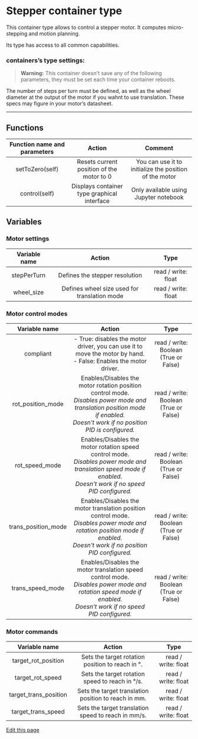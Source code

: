 # Stepper container type

This container type allows to control a stepper motor. It computes micro-stepping and motion planning.

Its type has access to all common capabilities.

### containers’s type settings:

> **Warning:** This container doesn't save any of the following parameters, they must be set each time your container reboots.

The number of steps per turn must be defined, as well as the wheel diameter at the output of the motor if you wahnt to use translation. These specs may figure in your motor’s datasheet.

----

## Functions

| **Function name and parameters** | **Action** | **Comment** |
|:---:|:---:|:---:|
| setToZero(self) | Resets current position of the motor to 0 | You can use it to initialize the position of the motor |
| control(self) | Displays container type graphical interface | Only available using Jupyter notebook |

## Variables

### Motor settings

| **Variable name** | **Action** | **Type** |
|:---:|:---:|:---:|
| stepPerTurn | Defines the stepper resolution | read / write: float |
| wheel_size | Defines wheel size used for translation mode | read / write: float |

### Motor control modes

| **Variable name** | **Action** | **Type** |
|:---:|:---:|:---:|
| compliant | - True: disables the motor driver, you can use it to move the motor by hand.<br/> - False: Enables the motor driver. | read / write: Boolean (True or False) |
| rot_position_mode | Enables/Disables the motor rotation position control mode.<br/>*Disables power mode and translation position mode if enabled.*<br/>*Doesn't work if no position PID is configured.* | read / write: Boolean (True or False) |
| rot_speed_mode | Enables/Disables the motor rotation speed control mode.<br/>*Disables power mode and translation speed mode if enabled.*<br/>*Doesn't work if no speed PID configured.* | read / write: Boolean (True or False) |
| trans_position_mode | Enables/Disables the motor translation position control mode.<br/>*Disables power mode and rotation position mode if enabled.*<br/>*Doesn't work if no position PID configured.* | read / write: Boolean (True or False) |
| trans_speed_mode | Enables/Disables the motor translation speed control mode.<br/>*Disables power mode and rotation speed mode if enabled.*<br/>*Doesn't work if no speed PID configured.* | read / write: Boolean (True or False) |

### Motor commands

| **Variable name** | **Action** | **Type** |
|:---:|:---:|:---:|
| target_rot_position | Sets the target rotation position to reach in °. | read / write: float |
| target_rot_speed | Sets the target rotation speed to reach in °/s. | read / write: float |
| target_trans_position | Sets the target translation position to reach in mm. | read / write: float |
| target_trans_speed | Sets the target translation speed to reach in mm/s. | read / write: float |

<div class="cust_edit_page"><a href="https://{{gh_path}}{{containers_path}}/stepper.md">Edit this page</a></div>
